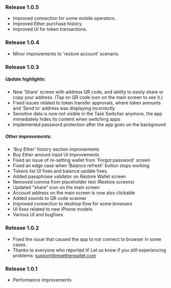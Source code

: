 ### Release 1.0.5

- Improved connection for some mobile operators.
- Improved Ether purchase history.
- Improved UI for token transactions.

### Release 1.0.4

- Minor improvements to 'restore account' scenario.

### Release 1.0.3

##### Update highlights:

- New 'Share' screen with address QR code, and ability to easily share or copy your address. (Tap on QR code icon on the main screen to see it.) 
- Fixed issues related to token transfer approvals, where token amounts and ‘Send to’ address was displaying incorrectly
- Sensitive data is now not visible in the Task Switcher anymore, the app immediately hides its content when switching apps
- Implemented password protection after the app goes on the background

##### Other improvements: 

- ‘Buy Ether’ history section improvements
- Buy Ether amount input UI improvements
- Fixed an issue of re-setting wallet from 'Forgot password' screen
- Fixed an edge case when ‘Balance refresh’ button stops working
- Tokens list UI fixes and balance update fixes.
- Added passphrase validator on Restore Wallet screen
- Removed comma from placeholder text (Restore screens)
- Updated "share" icon on the main screen
- Account address on the main screen is now also clickable
- Added sounds to QR code scanner
- Improved connection to desktop flow for some browsers
- UI fixes related to new iPhone models 
- Various UI and bugfixes

### Release 1.0.2

- Fixed the issue that caused the app to not connect to browser in some cases.
- Thanks to everyone who reported it! Let us know if you still experiencing problems: support@myetherwallet.com

### Release 1.0.1

- Performance improvements
